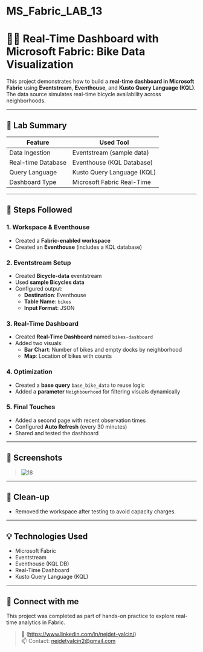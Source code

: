 # MS_Fabric_LAB_13
# 🚴‍♂️ Real-Time Dashboard with Microsoft Fabric: Bike Data Visualization

This project demonstrates how to build a **real-time dashboard in Microsoft Fabric** using **Eventstream**, **Eventhouse**, and **Kusto Query Language (KQL)**. The data source simulates real-time bicycle availability across neighborhoods.

---

## 🧪 Lab Summary

| Feature             | Used Tool                        |
|---------------------|----------------------------------|
| Data Ingestion      | Eventstream (sample data)        |
| Real-time Database  | Eventhouse (KQL Database)        |
| Query Language      | Kusto Query Language (KQL)       |
| Dashboard Type      | Microsoft Fabric Real-Time       |

---

## 🔧 Steps Followed

### 1. Workspace & Eventhouse
- Created a **Fabric-enabled workspace**
- Created an **Eventhouse** (includes a KQL database)

### 2. Eventstream Setup
- Created **Bicycle-data** eventstream
- Used **sample Bicycles data**
- Configured output:
  - **Destination**: Eventhouse
  - **Table Name**: `bikes`
  - **Input Format**: JSON

### 3. Real-Time Dashboard
- Created **Real-Time Dashboard** named `bikes-dashboard`
- Added two visuals:
  - **Bar Chart**: Number of bikes and empty docks by neighborhood
  - **Map**: Location of bikes with counts

### 4. Optimization
- Created a **base query** `base_bike_data` to reuse logic
- Added a **parameter** `Neighbourhood` for filtering visuals dynamically

### 5. Final Touches
- Added a second page with recent observation times
- Configured **Auto Refresh** (every 30 minutes)
- Shared and tested the dashboard

---

## 📸 Screenshots

> ![18](https://github.com/user-attachments/assets/d2aa6f80-d993-48b1-83d1-5155fa7838d8)

---

## 🧹 Clean-up

- Removed the workspace after testing to avoid capacity charges.

---

## 💡 Technologies Used

- Microsoft Fabric
- Eventstream
- Eventhouse (KQL DB)
- Real-Time Dashboard
- Kusto Query Language (KQL)

---

## 🔗 Connect with me

This project was completed as part of hands-on practice to explore real-time analytics in Fabric.

> 👤 (https://www.linkedin.com/in/nejdet-yalcin/)  
> 📫 Contact: nejdetyalcin2@gmail.com

